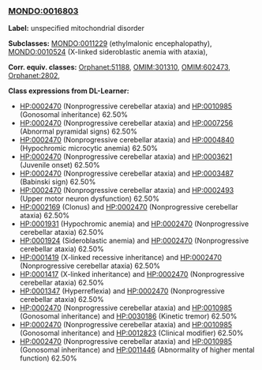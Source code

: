 
### [MONDO:0016803](http://purl.obolibrary.org/obo/MONDO_0016803)
**Label:** unspecified mitochondrial disorder

**Subclasses:** [MONDO:0011229](http://purl.obolibrary.org/obo/MONDO_0011229) (ethylmalonic encephalopathy), [MONDO:0010524](http://purl.obolibrary.org/obo/MONDO_0010524) (X-linked sideroblastic anemia with ataxia), 

**Corr. equiv. classes:** [Orphanet:51188](http://www.orpha.net/ORDO/Orphanet_51188), [OMIM:301310](http://purl.obolibrary.org/obo/OMIM_301310), [OMIM:602473](http://purl.obolibrary.org/obo/OMIM_602473), [Orphanet:2802](http://www.orpha.net/ORDO/Orphanet_2802), 

**Class expressions from DL-Learner:**

- [HP:0002470](http://purl.obolibrary.org/obo/HP_0002470) (Nonprogressive cerebellar ataxia) and [HP:0010985](http://purl.obolibrary.org/obo/HP_0010985) (Gonosomal inheritance) 62.50%
- [HP:0002470](http://purl.obolibrary.org/obo/HP_0002470) (Nonprogressive cerebellar ataxia) and [HP:0007256](http://purl.obolibrary.org/obo/HP_0007256) (Abnormal pyramidal signs) 62.50%
- [HP:0002470](http://purl.obolibrary.org/obo/HP_0002470) (Nonprogressive cerebellar ataxia) and [HP:0004840](http://purl.obolibrary.org/obo/HP_0004840) (Hypochromic microcytic anemia) 62.50%
- [HP:0002470](http://purl.obolibrary.org/obo/HP_0002470) (Nonprogressive cerebellar ataxia) and [HP:0003621](http://purl.obolibrary.org/obo/HP_0003621) (Juvenile onset) 62.50%
- [HP:0002470](http://purl.obolibrary.org/obo/HP_0002470) (Nonprogressive cerebellar ataxia) and [HP:0003487](http://purl.obolibrary.org/obo/HP_0003487) (Babinski sign) 62.50%
- [HP:0002470](http://purl.obolibrary.org/obo/HP_0002470) (Nonprogressive cerebellar ataxia) and [HP:0002493](http://purl.obolibrary.org/obo/HP_0002493) (Upper motor neuron dysfunction) 62.50%
- [HP:0002169](http://purl.obolibrary.org/obo/HP_0002169) (Clonus) and [HP:0002470](http://purl.obolibrary.org/obo/HP_0002470) (Nonprogressive cerebellar ataxia) 62.50%
- [HP:0001931](http://purl.obolibrary.org/obo/HP_0001931) (Hypochromic anemia) and [HP:0002470](http://purl.obolibrary.org/obo/HP_0002470) (Nonprogressive cerebellar ataxia) 62.50%
- [HP:0001924](http://purl.obolibrary.org/obo/HP_0001924) (Sideroblastic anemia) and [HP:0002470](http://purl.obolibrary.org/obo/HP_0002470) (Nonprogressive cerebellar ataxia) 62.50%
- [HP:0001419](http://purl.obolibrary.org/obo/HP_0001419) (X-linked recessive inheritance) and [HP:0002470](http://purl.obolibrary.org/obo/HP_0002470) (Nonprogressive cerebellar ataxia) 62.50%
- [HP:0001417](http://purl.obolibrary.org/obo/HP_0001417) (X-linked inheritance) and [HP:0002470](http://purl.obolibrary.org/obo/HP_0002470) (Nonprogressive cerebellar ataxia) 62.50%
- [HP:0001347](http://purl.obolibrary.org/obo/HP_0001347) (Hyperreflexia) and [HP:0002470](http://purl.obolibrary.org/obo/HP_0002470) (Nonprogressive cerebellar ataxia) 62.50%
- [HP:0002470](http://purl.obolibrary.org/obo/HP_0002470) (Nonprogressive cerebellar ataxia) and [HP:0010985](http://purl.obolibrary.org/obo/HP_0010985) (Gonosomal inheritance) and [HP:0030186](http://purl.obolibrary.org/obo/HP_0030186) (Kinetic tremor) 62.50%
- [HP:0002470](http://purl.obolibrary.org/obo/HP_0002470) (Nonprogressive cerebellar ataxia) and [HP:0010985](http://purl.obolibrary.org/obo/HP_0010985) (Gonosomal inheritance) and [HP:0012823](http://purl.obolibrary.org/obo/HP_0012823) (Clinical modifier) 62.50%
- [HP:0002470](http://purl.obolibrary.org/obo/HP_0002470) (Nonprogressive cerebellar ataxia) and [HP:0010985](http://purl.obolibrary.org/obo/HP_0010985) (Gonosomal inheritance) and [HP:0011446](http://purl.obolibrary.org/obo/HP_0011446) (Abnormality of higher mental function) 62.50%



